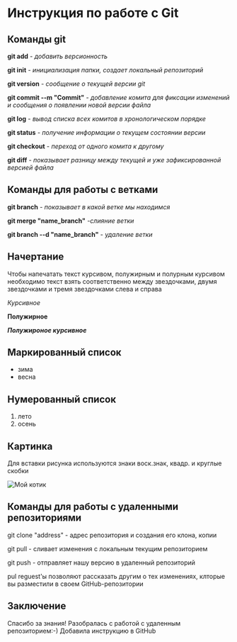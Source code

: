 # Инструкция по работе с Git

## Команды git

 **git add** - *добавить версионность*

 **git init** - *инициализация папки, создает локальный репозиторий*

**git version** - *сообщение о текущей версии git*

**git commit --m "Commit"** - *добавление комита для фиксации изменений и сообщения о появлении новой версии файла*

**git log** - *вывод списка всех комитов в хронологическом порядке*

**git status** - *получение информации о текущем состоянии версии*

**git checkout** - *переход от одного комита к другому*

 **git diff** - *показывает разницу между текущей и уже зафиксированной версией файла*

## Команды для работы с ветками

 **git branch** - *показывает в какой ветке мы находимся*

 **git merge "name_branch"** -*слияние ветки*

 **git branch --d "name_branch"** - *удаление ветки*

## Начертание

Чтобы напечатать текст курсивом, полужирным и полурным курсивом необходимо текст взять соответственно между звездочками, двумя звездочками и тремя звездочками слева и справа 

*Курсивное*

**Полужирное**

***Полужироное курсивное***

## Маркированный список
* зима
* весна
## Нумерованный список
1. лето
2. осень

 ## Картинка

 Для вставки рисунка используются знаки воск.знак, квадр. и круглые скобки

 ![Мой котик](My_cat.jpg)

## Команды для работы с удаленными репозиториями

 git clone "address" - адрес репозитория и создания его клона, копии

 git pull - сливает изменения с локальным текущим репозиторием
 
git push - отправляет нашу версию в удаленный репозиторий

pul reguest'ы позволяют рассказать другим о тех изменениях, клторые вы разместили в своем GitHub-репозитории

## Заключение

Спасибо за знания! Разобралась с работой с удаленным репозиторием:-)
Добавила инструкцию в GitHub

